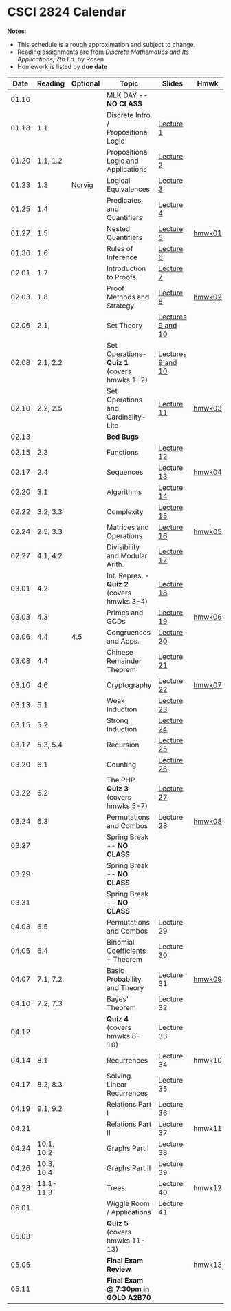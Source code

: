 # CSCI 2824 Calendar

**Notes**:
- This schedule is a rough approximation and subject to change.
- Reading assignments are from _Discrete Mathematics and Its Applications, 7th Ed._ by Rosen 
- Homework is listed by **due date**

| Date 		   | Reading         |  Optional   |                Topic             	 | Slides   | Hmwk  	| 
|:------------:| ----------------| ------------|-------------------------------------|----------|-----------|
| 01.16        | 		         | 			   | MLK DAY -- **NO CLASS**			 |			|			| 
| 01.18        | 1.1			 | 			   | Discrete Intro / Propositional Logic|	[Lecture 1](https://piazza.com/class_profile/get_resource/ixw3l3198zlbb/iy4l41p5rx15ps)								       |		   | 
| 01.20        | 1.1, 1.2 		 |             | Propositional Logic and Applications|	[Lecture 2](https://piazza.com/class_profile/get_resource/ixw3l3198zlbb/iy62g1p4r8k5yh)									   |       	   | 
| 01.23        | 1.3			 | [Norvig](http://norvig.com/sudoku.html)			   																							| Logical Equivalences				 |	[Lecture 3](https://piazza.com/class_profile/get_resource/ixw3l3198zlbb/iybqh7k8ms51ui)	   						           |		   | 
| 01.25        | 1.4			 | 			   | Predicates and Quantifiers 		 |	[Lecture 4](https://piazza.com/class_profile/get_resource/ixw3l3198zlbb/iz396lsnynt5v9)									   |		   | 
| 01.27        | 1.5     	     | 			   | Nested Quantifiers 				 |	[Lecture 5](https://piazza.com/class_profile/get_resource/ixw3l3198zlbb/iyg2jfv2yav32w)	                                   | [hmwk01](https://piazza.com/class_profile/get_resource/ixw3l3198zlbb/iy5ygsd255l4wn)			        							 | 
| 01.30        | 1.6			 | 			   | Rules of Inference    				 |	[Lecture 6](https://piazza.com/class_profile/get_resource/ixw3l3198zlbb/iykndivjsmk5e9)									   |		   | 
| 02.01        | 1.7			 | 			   | Introduction to Proofs              | 	[Lecture 7](https://piazza.com/class_profile/get_resource/ixw3l3198zlbb/iyoxn2dn1tx7oj)									   |		   | 
| 02.03        | 1.8	         | 			   | Proof Methods and Strategy          |	[Lecture 8](https://piazza.com/class_profile/get_resource/ixw3l3198zlbb/iyq9v84tmm61mm)	                                   | [hmwk02](https://piazza.com/class_profile/get_resource/ixw3l3198zlbb/iyfz4a1effl43c)		 										  | 
| 02.06        | 2.1,    		 | 			   | Set Theory 						 | [Lectures 9 and 10](https://piazza.com/class_profile/get_resource/ixw3l3198zlbb/iyxf4026x3h1wa)         |			| 
| 02.08        | 2.1, 2.2		 | 			   | Set Operations- **Quiz 1** (covers hmwks 1-2) | [Lectures 9 and 10](https://piazza.com/class_profile/get_resource/ixw3l3198zlbb/iyxf4026x3h1wa)   |			| 
| 02.10        | 2.2, 2.5	     | 			   | Set Operations and Cardinality-Lite |	[Lecture 11](https://piazza.com/class_profile/get_resource/ixw3l3198zlbb/iz0xtinylp56az)									| [hmwk03](https://piazza.com/class_profile/get_resource/ixw3l3198zlbb/iyp4iv2ayyl43f)												  | 
| 02.13        |    			 | 			   | **Bed Bugs**                        |          |			| 
| 02.15        | 2.3			 | 			   | Functions                           |	[Lecture 12](https://piazza.com/class_profile/get_resource/ixw3l3198zlbb/iz8s9kagsv35bu) 		|			| 
| 02.17        | 2.4		     | 			   | Sequences 							 |	[Lecture 13](https://piazza.com/class_profile/get_resource/ixw3l3198zlbb/izbjeane1xf73k)		| [hmwk04](https://piazza.com/class_profile/get_resource/ixw3l3198zlbb/iz0blyufbik2pc)												  | 
| 02.20        | 3.1         	 |	     	   | Algorithms							 |	[Lecture 14](https://piazza.com/class_profile/get_resource/ixw3l3198zlbb/izf5jiwufr942m)    	|			| 
| 02.22        | 3.2, 3.3		 | 			   | Complexity							 | 	[Lecture 15](https://piazza.com/class_profile/get_resource/ixw3l3198zlbb/izjh3ri4nyy16e)		|			| 
| 02.24        | 2.5, 3.3	 	 | 			   | Matrices and Operations	     |  [Lecture 16](https://piazza.com/class_profile/get_resource/ixw3l3198zlbb/izli3w5g2xb54e)									| [hmwk05](https://piazza.com/class_profile/get_resource/ixw3l3198zlbb/iz8p8u2dq5h3rb)	| 
| 02.27        | 4.1, 4.2		 | 			   | Divisibility and Modular Arith.	 |[Lecture 17](https://piazza.com/class_profile/get_resource/ixw3l3198zlbb/izod2fe4fc462e)|			| 
| 03.01        | 4.2			 | 			   | Int. Repres. -  **Quiz 2** (covers hmwks 3-4)|[Lecture 18](https://piazza.com/class_profile/get_resource/ixw3l3198zlbb/izs2bh2jqs34wz) |	| 
| 03.03        | 4.3	         | 			   | Primes and GCDs 					 |[Lecture 19](https://piazza.com/class_profile/get_resource/ixw3l3198zlbb/iztfvi05khn3ct)| [hmwk06](https://piazza.com/class_profile/get_resource/ixw3l3198zlbb/izjzlr87rrf7jt)			| 
| 03.06        | 4.4     		 | 4.5		   | Congruences and Apps. 				 |[Lecture 20](https://piazza.com/class_profile/get_resource/ixw3l3198zlbb/j00l3ubpu076oz)| 			| 
| 03.08        | 4.4			 | 			   | Chinese Remainder Theorem 			 |[Lecture 21](https://piazza.com/class_profile/get_resource/ixw3l3198zlbb/j00l4p3i9yf71j)|			| 
| 03.10        | 4.6	         | 			   | Cryptography 						 |[Lecture 22](https://piazza.com/class_profile/get_resource/ixw3l3198zlbb/j03ekwqyr9n5mt)| [hmwk07](https://piazza.com/class_profile/get_resource/ixw3l3198zlbb/iztawt7h43d1sh) 																																	| 
| 03.13        | 5.1		     | 			   | Weak Induction 					 |[Lecture 23](https://piazza.com/class_profile/get_resource/ixw3l3198zlbb/j0a1d75ue203l4)|			| 
| 03.15        | 5.2		     | 			   | Strong Induction 					 |[Lecture 24](https://piazza.com/class_profile/get_resource/ixw3l3198zlbb/j0alpqzbzx85vu)|			| 
| 03.17        | 5.3, 5.4	     | 			   | Recursion 							 |[Lecture 25](https://piazza.com/class_profile/get_resource/ixw3l3198zlbb/j0dxaebi5h62gk)| 																																	| 
| 03.20        | 6.1 			 | 			   | Counting 						     |[Lecture 26](https://piazza.com/class_profile/get_resource/ixw3l3198zlbb/j0ixfk3svax2kp)|			| 
| 03.22        | 6.2 			 |             | The PHP **Quiz 3** (covers hmwks 5-7)   | [Lecture 27](https://piazza.com/class_profile/get_resource/ixw3l3198zlbb/j0l1k6bkmpqdi)    |			 
| 03.24        | 6.3 	         | 			   | Permutations and Combos |Lecture 28| [hmwk08](https://github.com/chrisketelsen/courses/blob/master/csci2824/hmwk/hmwk08/hmwk08.ipynb)																																	| 
| 03.27        | 			     | 			   | Spring Break -- **NO CLASS**		 |			|			| 
| 03.29        | 			     | 			   | Spring Break -- **NO CLASS**		 |			|			| 
| 03.31        | 			     | 			   | Spring Break -- **NO CLASS**		 |			|           																																| 
| 04.03        | 6.5   		   	 | 			   | Permutations and Combos 			 |Lecture 29|			| 
| 04.05        | 6.4     		 | 			   | Binomial Coefficients + Theorem     |Lecture 30|			| 
| 04.07        | 7.1, 7.2		 | 			   | Basic Probability and Theory  		 |Lecture 31| [hmwk09](https://piazza.com/class_profile/get_resource/ixw3l3198zlbb/j0my38i9txb7pq)																																		| 
| 04.10        | 7.2, 7.3  		 |  		   | Bayes' Theorem 					 |Lecture 32|			| 
| 04.12        |    			 | 			   | **Quiz 4** (covers hmwks 8-10)      |Lecture 33	|			 
| 04.14        | 8.1     		 | 			   | Recurrences 						 |Lecture 34| hmwk10																																		| 
| 04.17        | 8.2, 8.3		 | 			   | Solving Linear Recurrences 		 |Lecture 35|			| 
| 04.19        | 9.1, 9.2		 | 			   | Relations Part I 					 |Lecture 36|			| 
| 04.21        | 				 | 			   | Relations Part II 					 |Lecture 37| hmwk11																																		| 
| 04.24        | 10.1, 10.2		 | 			   | Graphs Part I						 |Lecture 38|			| 
| 04.26        | 10.3, 10.4		 | 			   | Graphs Part II 					 |Lecture 39|			| 
| 04.28        | 11.1-11.3		 | 			   | Trees 								 |Lecture 40| hmwk12																																		| 
| 05.01        | 				 | 			   | Wiggle Room / Applications 		 |Lecture 41|			| 
| 05.03        | 				 | 			   | 	**Quiz 5**	(covers hmwks 11-13) |			|			| 
| 05.05        | 				 | 			   | 	**Final Exam Review**			 |			| hmwk13																																		| 
| 05.11        | 				 | 			   | **Final Exam @ 7:30pm in GOLD A2B70**	 |		| 			| 


